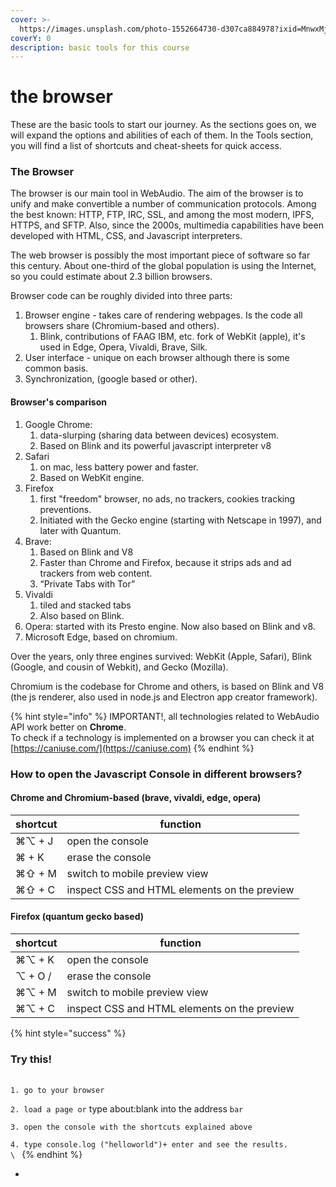 ```yaml
---
cover: >-
  https://images.unsplash.com/photo-1552664730-d307ca884978?ixid=MnwxMjA3fDB8MHxwaG90by1wYWdlfHx8fGVufDB8fHx8&ixlib=rb-1.2.1&auto=format&fit=crop&w=2970&q=80
coverY: 0
description: basic tools for this course
---
```


# the browser

These are the basic tools to start our journey. As the sections goes on, we will expand the options and abilities of each of them. In the Tools section, you will find a list of shortcuts and cheat-sheets for quick access.

### The Browser

The browser is our main tool in WebAudio. The aim of the browser is to unify and make convertible a number of communication protocols. Among the best known: HTTP, FTP, IRC, SSL, and among the most modern, IPFS, HTTPS, and SFTP. Also, since the 2000s, multimedia capabilities have been developed with HTML, CSS, and Javascript interpreters.

The web browser is possibly the most important piece of software so far this century. About one-third of the global population is using the Internet, so you could estimate about 2.3 billion browsers.

Browser code can be roughly divided into three parts:

1. Browser engine - takes care of rendering webpages. Is the code all browsers share (Chromium-based and others).
   1. Blink, contributions of FAAG IBM, etc. fork of WebKit (apple), it's used in Edge, Opera, Vivaldi, Brave, Silk.
2. User interface - unique on each browser although there is some common basis.
3. Synchronization, (google based or other).

#### Browser's comparison

1. Google Chrome:
   1. data-slurping (sharing data between devices) ecosystem.
   2. Based on Blink and its powerful javascript interpreter v8
2. Safari
   1. on mac, less battery power and faster.
   2. Based on WebKit engine.
3. Firefox
   1. first "freedom" browser, no ads, no trackers, cookies tracking preventions.
   2. Initiated with the Gecko engine (starting with Netscape in 1997), and later with Quantum.
4. Brave:
   1. Based on Blink and V8
   2. Faster than Chrome and Firefox, because it strips ads and ad trackers from web content.
   3. “Private Tabs with Tor”
5. Vivaldi
   1. tiled and stacked tabs
   2. Also based on Blink.
6. Opera: started with its Presto engine. Now also based on Blink and v8.
7. Microsoft Edge, based on chromium.

Over the years, only three engines survived: WebKit (Apple, Safari), Blink (Google, and cousin of Webkit), and Gecko (Mozilla).

Chromium is the codebase for Chrome and others, is based on  Blink and V8 (the js renderer, also used in node.js and Electron app creator framework).

{% hint style="info" %}
IMPORTANT!, all technologies related to WebAudio API work better on **Chrome**. \
To check if a technology is implemented on a browser you can check it at [https://caniuse.com/](https://caniuse.com)
{% endhint %}

### How to open the Javascript Console in different browsers?

#### Chrome and Chromium-based (brave, vivaldi, edge, opera)

| shortcut | function                                      |
| -------- | --------------------------------------------- |
| ⌘⌥ + J   | open the console                              |
| ⌘ + K    |  erase the console                            |
| ⌘⇧ + M   |  switch to mobile preview view                |
| ⌘⇧ + C   |  inspect CSS and HTML elements on the preview |

#### Firefox (quantum gecko based)

| shortcut | function                                      |
| -------- | --------------------------------------------- |
| ⌘⌥ + K   | open the console                              |
| ⌥ + O /  |  erase the console                            |
| ⌘⌥ + M   |  switch to mobile preview view                |
| ⌘⌥ + C   |  inspect CSS and HTML elements on the preview |

{% hint style="success" %}
### **Try this!**&#x20;

\
`1. go to your browser`

`2. load a page or` type about:blank  into the address `bar`

`3. open the console with the shortcuts explained above`

`4. type console.log ("helloworld")+ enter and see the results.` \
``\
``
{% endhint %}



*
